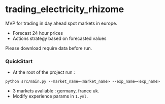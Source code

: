 trading_electricity_rhizome
==============================

MVP for trading in day ahead spot markets in europe. 
- Forecast 24 hour prices
- Actions strategy based on forecasted values


Please download require data before run.

### QuickStart
* At the root of the project run : 
```
python src/main.py --market_name=<market_name> --exp_name=<exp_name> 
```
* 3 markets avaliable : germany, france uk.
* Modify experience params in `1.yml`.
